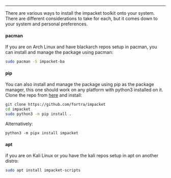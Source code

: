 -- -
There are various ways to install the impacket toolkit onto your system. There are different considerations to take for each, but it comes down to your system and personal preferences. 
#### pacman
If you are on Arch Linux and have blackarch repos setup in pacman, you can install and manage the package using pacman:
```bash
sudo pacman -S impacket-ba
```
#### pip
You can also install and manage the package using pip as the package manager, this one should work on any platform with python3 installed on it. Clone the repo from [here](https://github.com/fortra/impacket) and install:
```bash
git clone https://github.com/fortra/impacket
cd impacket
sudo python3 -m pip install .
```
Alternatively:
```
python3 -m pipx install impacket
```
#### apt
if you are on Kali Linux or you have the kali repos setup in apt on another distro:
```bash
sudo apt install impacket-scripts
```
